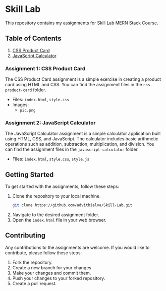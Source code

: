 # Skill Lab

This repository contains my assignments for Skill Lab MERN Stack Course.

## Table of Contents

1. [CSS Product Card](#assignment-1-css-product-card)
2. [JavaScript Calculator](#assignment-2-javascript-calculator)

### Assignment 1: CSS Product Card

The CSS Product Card assignment is a simple exercise in creating a product card using HTML and CSS.  You can find the assignment files in the `css-product-card` folder.
- Files: `index.html`, `style.css`
- Images:
  - `pic.png`

### Assignment 2: JavaScript Calculator

The JavaScript Calculator assignment is a simple calculator application built using HTML, CSS, and JavaScript. The calculator includes basic arithmetic operations such as addition, subtraction, multiplication, and division. You can find the assignment files in the `javascript-calculator` folder.
- Files: `index.html`, `style.css`, `style.js`

## Getting Started

To get started with the assignments, follow these steps:

1. Clone the repository to your local machine.
   ```bash
   git clone https://github.com/advithialva/Skill-Lab.git

2. Navigate to the desired assignment folder.
3. Open the `index.html` file in your web browser.

## Contributing

Any contributions to the assignments are welcome. If you would like to contribute, please follow these steps:

1. Fork the repository.
2. Create a new branch for your changes.
3. Make your changes and commit them.
4. Push your changes to your forked repository.
5. Create a pull request.
